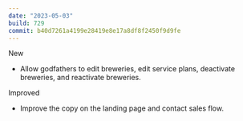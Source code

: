 ```yaml
---
date: "2023-05-03"
build: 729
commit: b40d7261a4199e28419e8e17a8df8f2450f9d9fe
---
```


New
- Allow godfathers to edit breweries, edit service plans, deactivate breweries, and reactivate breweries.

Improved
- Improve the copy on the landing page and contact sales flow.
